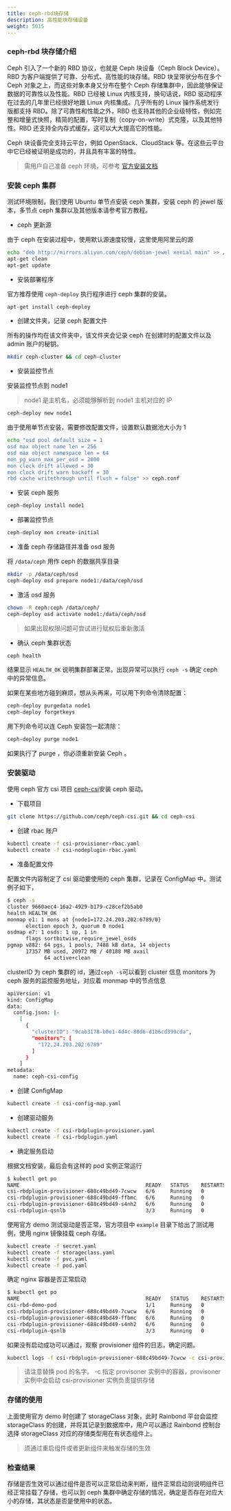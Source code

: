 ```yaml
---
title: ceph-rbd块存储
description: 高性能块存储设备
weight: 5015
---
```


### ceph-rbd 块存储介绍

Ceph 引入了一个新的 RBD 协议，也就是 Ceph 块设备（Ceph Block Device）。RBD 为客户端提供了可靠、分布式、高性能的块存储。RBD 块呈带状分布在多个 Ceph 对象之上，而这些对象本身又分布在整个 Ceph 存储集群中，因此能够保证数据的可靠性以及性能。RBD 已经被 Linux 内核支持，换句话说，RBD 驱动程序在过去的几年里已经很好地跟 Linux 内核集成。几乎所有的 Linux 操作系统发行版都支持 RBD。除了可靠性和性能之外，RBD 也支持其他的企业级特性，例如完整和增量式快照，精简的配置，写时复制（copy-on-write）式克隆，以及其他特性。RBD 还支持全内存式缓存，这可以大大提高它的性能。

Ceph 块设备完全支持云平台，例如 OpenStack、CloudStack 等。在这些云平台中它已经被证明是成功的，并且具有丰富的特性。

> 需用户自己准备 ceph 环境，可参考 [官方安装文档](http://docs.ceph.com/docs/master/start/)

### 安装 ceph 集群

测试环境限制，我们使用 Ubuntu 单节点安装 ceph 集群，安装 ceph 的 jewel 版本，多节点 ceph 集群以及其他版本请参考官方教程。

- ceph 更新源

由于 ceph 在安装过程中，使用默认源速度较慢，这里使用阿里云的源

```bash
echo "deb http://mirrors.aliyun.com/ceph/debian-jewel xenial main" >> /etc/apt/sources.list
apt-get clean
apt-get update
```

- 安装部署程序

官方推荐使用 `ceph-deploy` 执行程序进行 ceph 集群的安装。

```bash
apt-get install ceph-deploy
```

- 创建文件夹，记录 ceph 配置文件

所有的操作均在该文件夹中，该文件夹会记录 ceph 在创建时的配置文件以及 admin 账户的秘钥。

```bash
mkdir ceph-cluster && cd ceph-cluster
```

- 安装监控节点

安装监控节点到 node1

> node1 是主机名，必须能够解析到 node1 主机对应的 IP

```bash
ceph-deploy new node1
```

由于使用单节点安装，需要修改配置文件，设置默认数据池大小为 1

```bash
echo "osd pool default size = 1
osd max object name len = 256
osd max object namespace len = 64
mon_pg_warn_max_per_osd = 2000
mon clock drift allowed = 30
mon clock drift warn backoff = 30
rbd cache writethrough until flush = false" >> ceph.conf
```

- 安装 ceph 服务

```bash
ceph-deploy install node1
```

- 部署监控节点

```bash
ceph-deploy mon create-initial
```

- 准备 ceph 存储路径并准备 osd 服务

将 `/data/ceph` 用作 ceph 的数据共享目录

```bash
mkdir -p /data/ceph/osd
ceph-deploy osd prepare node1:/data/ceph/osd
```

- 激活 osd 服务

```bash
chown -R ceph:ceph /data/ceph/
ceph-deploy osd activate node1:/data/ceph/osd
```

> 如果出现权限问题可尝试进行赋权后重新激活

- 确认 ceph 集群状态

```bash
ceph health
```

结果显示 `HEALTH_OK` 说明集群部署正常。出现异常可以执行 `ceph -s` 确定 ceph 中的异常信息。

如果在某些地方碰到麻烦，想从头再来，可以用下列命令清除配置：

```bash
ceph-deploy purgedata node1
ceph-deploy forgetkeys
```

用下列命令可以连 Ceph 安装包一起清除：

```bash
ceph-deploy purge node1
```

如果执行了 purge ，你必须重新安装 Ceph 。

### 安装驱动

使用 ceph 官方 csi 项目 [ceph-csi](https://github.com/ceph/ceph-csi.git)安装 ceph 驱动。

- 下载项目

```bash
git clone https://github.com/ceph/ceph-csi.git && cd ceph-csi
```

- 创建 rbac 账户

```bash
kubectl create -f csi-provisioner-rbac.yaml
kubectl create -f csi-nodeplugin-rbac.yaml
```

- 准备配置文件

配置文件内容制定了 csi 驱动要使用的 ceph 集群，记录在 ConfigMap 中。测试例子如下，

```bash
$ ceph -s
cluster 9660aec4-16a2-4929-b179-c28cef2b5ab0
health HEALTH_OK
monmap e1: 1 mons at {node1=172.24.203.202:6789/0}
      election epoch 3, quorum 0 node1
osdmap e7: 1 osds: 1 up, 1 in
      flags sortbitwise,require_jewel_osds
pgmap v882: 64 pgs, 1 pools, 7488 kB data, 14 objects
      17357 MB used, 20972 MB / 40188 MB avail
            64 active+clean
```

clusterID 为 ceph 集群的 id，通过`ceph -s`可以看到 cluster 信息
monitors 为 ceph 服务的监控服务地址，对应着 monmap 中的节点信息

```bash
apiVersion: v1
kind: ConfigMap
data:
  config.json: |-
    [
      {
        "clusterID": "9cab3178-b0e1-4d4c-80d6-d1b6cd399cda",
        "monitors": [
          "172.24.203.202:6789"
        ]
      }
    ]
metadata:
  name: ceph-csi-config
```

- 创建 ConfigMap

```bash
kubectl create -f csi-config-map.yaml
```

- 创建驱动服务

```bash
kubectl create -f csi-rbdplugin-provisioner.yaml
kubectl create -f csi-rbdplugin.yaml
```

- 确定服务启动

根据文档安装，最后会有这样的 pod 实例正常运行

```bash
$ kubectl get po
NAME                                         READY   STATUS    RESTARTS   AGE
csi-rbdplugin-provisioner-688c49bd49-7cwcw   6/6     Running   0          59m
csi-rbdplugin-provisioner-688c49bd49-ffbmc   6/6     Running   0          59m
csi-rbdplugin-provisioner-688c49bd49-s4nh2   6/6     Running   0          59m
csi-rbdplugin-qsnlb                          3/3     Running   0          58m
```

使用官方 demo 测试驱动是否正常，官方项目中 `example` 目录下给出了测试用例，使用 nginx 镜像挂载 ceph 存储。

```bash
kubectl create -f secret.yaml
kubectl create -f storageclass.yaml
kubectl create -f pvc.yaml
kubectl create -f pod.yaml
```

确定 nginx 容器是否正常启动

```bash
$ kubectl get po
NAME                                         READY   STATUS    RESTARTS   AGE
csi-rbd-demo-pod                             1/1     Running   0          46m
csi-rbdplugin-provisioner-688c49bd49-7cwcw   6/6     Running   0          59m
csi-rbdplugin-provisioner-688c49bd49-ffbmc   6/6     Running   0          59m
csi-rbdplugin-provisioner-688c49bd49-s4nh2   6/6     Running   0          59m
csi-rbdplugin-qsnlb                          3/3     Running   0          58m
```

如果没有启动成功可以通过，观察 provisioner 组件的日志，确定问题。

```bash
kubectl logs -f csi-rbdplugin-provisioner-688c49bd49-7cwcw -c csi-provisioner
```

> 请注意替换 pod 的名字。 -c 指定 provisoner 实例中的容器，provisoner 实例中会启动 csi-provisioner 实例负责提供存储

### 存储的使用

上面使用官方 demo 时创建了 storageClass 对象，此时 Rainbond 平台会监控 storageClass 的创建，并将其记录到数据库中，用户可以通过 Rainbond 控制台选择 storageClass 对应的存储类型用在有状态组件上。

> 须通过重启组件或者更新组件来触发存储的生效

### 检查结果

存储是否生效可以通过组件是否可以正常启动来判断，组件正常启动则说明组件已经正常挂载了存储，也可以到 ceph 集群中确定存储的情况，确定是否存在对应大小的存储，其状态是否是使用中的状态。
